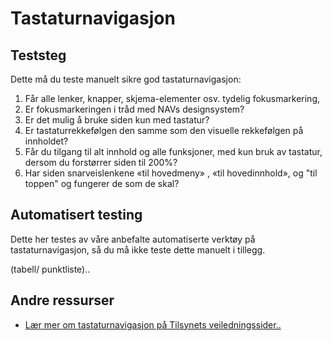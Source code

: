 # Tastaturnavigasjon

## Teststeg
Dette må du teste manuelt sikre god tastaturnavigasjon:

1. Får alle lenker, knapper, skjema-elementer osv. tydelig fokusmarkering,
2. Er fokusmarkeringen i tråd med NAVs designsystem?
3. Er det mulig å bruke siden kun med tastatur?  
4. Er tastaturrekkefølgen den samme som den visuelle rekkefølgen på innholdet? 
5. Får du tilgang til alt innhold og alle funksjoner, med kun bruk av tastatur, dersom du forstørrer siden til 200%? 
6. Har siden snarveislenkene «til hovedmeny» , «til hovedinnhold», og "til toppen" og fungerer de som de skal?  

## Automatisert testing
Dette her testes av våre anbefalte automatiserte verktøy på tastaturnavigasjon, så du må ikke teste dette manuelt i tillegg.

(tabell/ punktliste)..

## Andre ressurser
* [Lær mer om tastaturnavigasjon på Tilsynets veiledningssider.. ](https://uu.difi.no/krav-og-regelverk/kom-i-gang/hvordan-teste-universell-utforming-av-ditt-nettsted#tastaturnavigering)
